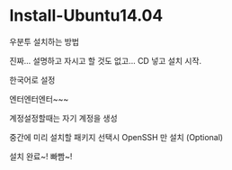 # Install-Ubuntu14.04
우분투 설치하는 방법

진짜... 설명하고 자시고 할 것도 없고...
CD 넣고 설치 시작.

한국어로 설정

엔터엔터엔터~~~

계정설정할때는 자기 계정을 생성

중간에 미리 설치할 패키지 선택시
OpenSSH 만 설치 (Optional)

설치 완료~! 빠빰~!

